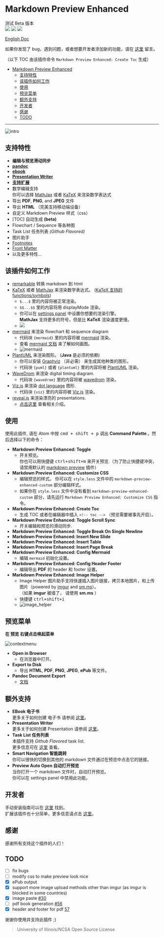 Markdown Preview Enhanced
===
测试 Beta 版本    
[![](https://img.shields.io/github/tag/shd101wyy/markdown-preview-enhanced.svg)](https://github.com/shd101wyy/markdown-preview-enhanced/releases) ![](https://img.shields.io/apm/dm/markdown-preview-enhanced.svg)  [![](https://img.shields.io/github/stars/shd101wyy/markdown-preview-enhanced.svg?style=social&label=Star)](https://github.com/shd101wyy/markdown-preview-enhanced)   

[English Doc](../README.md)  

如果你发现了 bug，遇到问题，或者想要开发者添加新的功能，请在 [这里](https://github.com/shd101wyy/markdown-preview-enhanced/issues) 留言。

（以下 TOC 由该插件命令 `Markdown Preview Enhanced: Create Toc` 生成）
<!-- toc orderedList:0 -->

- [Markdown Preview Enhanced](#markdown-preview-enhanced)
	- [支持特性](#支持特性)
	- [该插件如何工作](#该插件如何工作)
	- [使用](#使用)
	- [预览菜单](#预览菜单)
	- [额外支持](#额外支持)
	- [开发者](#开发者)
	- [感谢](#感谢)
	- [TODO](#todo)

<!-- tocstop -->
---

![intro](http://i.imgur.com/HG1jMTK.gif)

## 支持特性
- **编辑与预览滑动同步**  
- **[pandoc](./advanced-export.md)**
- **[ebook](./ebook.md)**  
- **[Presentation Writer](https://rawgit.com/shd101wyy/markdown-preview-enhanced/master/docs/presentation-intro.html)**
- **[支持扩展](#开发者)**
- 数学编辑支持     
你可以选择 [MathJax](https://github.com/mathjax/MathJax) 或者 [KaTeX](https://github.com/Khan/KaTeX) 来渲染数学表达式      
- 导出 **PDF**, **PNG**, and **JPEG** 文件  
- 导出 **HTML** （完美支持移动端设备）  
- 自定义 Markdown Preview 样式（css）  
- [TOC] 自动生成 **(beta)**  
- Flowchart / Sequence 等各种图
- Task List 任务列表 *(Github Flavored)*  
- 图片助手
- [Footnotes](https://github.com/shd101wyy/markdown-preview-enhanced/issues/35)  
- [Front Matter](https://github.com/shd101wyy/markdown-preview-enhanced/issues/100)
- 以及更多特性...

## 该插件如何工作
- [remarkable](https://github.com/jonschlinkert/remarkable) 转换 markdown 到 html
- [KaTeX](https://github.com/Khan/KaTeX) 或者 [MathJax](https://github.com/mathjax/MathJax) 来渲染数学表达式。 ([KaTeX 支持的 functions/symbols](https://github.com/Khan/KaTeX/wiki/Function-Support-in-KaTeX))
  - `$...$` 里的内容将被正常渲染。  
  - `$$...$$` 里的内容将用 displayMode 渲染。   
  - 你可以在 [settings panel](#settings-panel) 中设置你想要的渲染引擎。   
		**MathJax** 支持更多的符号，但是比 **KaTeX** 渲染速度更慢。  
  - <img src="https://cloud.githubusercontent.com/assets/1908863/14398210/0e408954-fda8-11e5-9eb4-562d7c0ca431.gif">
- [mermaid](https://github.com/knsv/mermaid) 来渲染 flowchart 和 sequence diagram  
	- 代码块 `{mermaid}` 里的内容将被 [mermaid](https://github.com/knsv/mermaid) 渲染。  
	- 查看 [mermaid 文档](http://knsv.github.io/mermaid/#flowcharts-basic-syntax) 来了解如何画图。   
	- ![mermaid](http://i.imgur.com/rwIPIA8.gif)
- [PlantUML](http://plantuml.com/) 来渲染图形。 (**Java** 是必须的依赖)  
	- 你可以安装 [Graphviz](http://www.graphviz.org/) （非必需） 来生成其他种类的图形。  
	- 代码块 `{puml}` 或者 `{plantuml}` 里的内容将被 [PlantUML](http://plantuml.com/) 渲染。  
- [WaveDrom](http://wavedrom.com/) 来渲染 digital timing diagram.  
	- 代码块 `{wavedrom}` 里的内容将被 [wavedrom](https://github.com/drom/wavedrom) 渲染。
- [Viz.js](https://github.com/mdaines/viz.js) 来渲染 [dot language](https://en.wikipedia.org/wiki/DOT_(graph_description_language)) 图形.  
	- 代码块 `{viz}` 里的内容将被 [Viz.js](https://github.com/mdaines/viz.js) 渲染。
- [reveal.js](https://github.com/hakimel/reveal.js) 来渲染漂亮的 presentations.
	- [点击这里](https://rawgit.com/shd101wyy/markdown-preview-enhanced/master/docs/presentation-intro.html) 查看相关介绍。

## 使用
使用此插件, 请在 Atom 中按 <kbd>cmd + shift + p</kbd> 调出 <strong> Command Palette </strong>。然后选择以下的命令：
- <strong>Markdown Preview Enhanced: Toggle</strong>
  - 开关预览。   
	你也可以用快捷键 <kbd>ctrl+shift+m</kbd> 来开关预览.（为了防止快捷键冲突，请禁用默认的 [markdown preview](https://atom.io/packages/markdown-preview) 插件）
- <strong>Markdown Preview Enhanced: Customize CSS</strong>
  - 编辑预览的样式。 你可以在 `style.less` 文件中的 `markdown-preview-enhanced-custom` 部分编辑样式。  
  - 如果你在 `style.less` 文件中没有看到 `markdown-preview-enhanced-custom` 部分，请先运行 `Markdown Preview Enhanced: Customize CSS` 指令。
- <strong>Markdown Preview Enhanced: Create Toc </strong>
  - 生成 TOC
	 或者在编辑器中插入 `<!-- toc -->` （预览需要被事先开启）。
- <strong>Markdown Preview Enhanced: Toggle Scroll Sync </strong>
  - 开关编辑和预览的滑动同步.
- <strong>Markdown Preview Enhanced: Toggle Break On Single Newline </strong>
- <strong>Markdown Preview Enhanced: Insert New Slide </strong>  
- <strong>Markdown Preview Enhanced: Insert Table </strong>
- <strong>Markdown Preview Enhanced: Insert Page Break </strong>
- <strong> Markdown Preview Enhanced: Config Mermaid</strong>
  - 编辑 `mermaid` 初始化设置。
- <strong> Markdown Preview Enhanced: Config Header Footer</strong>
  - 编辑导出 **PDF** 的 header 和 footer 设置。
- <strong>Markdown Preview Enhanced: Image Helper</strong>  
	- Image Helper 图片助手支持快速插入图片链接，拷贝本地图片，和上传图片（powered by [imgur](http://imgur.com/) and [sm.ms](https://sm.ms/)）。       
	（如果 **imgur** 被墙了， 请使用 **sm.ms** ）    
	- 快捷键 <kbd>ctrl+shift+i</kbd>    
	-  ![image_helper](https://cloud.githubusercontent.com/assets/1908863/15414603/c40b6556-1e6e-11e6-956c-090b5996ec87.gif)  

## 预览菜单
**在 预览 右键点击唤起菜单**

![contextmenu](http://i.imgur.com/hOxseAS.gif)

- <strong> Open in Browser </strong>
  - 在浏览器中打开。
- **Export to Disk**
	- 导出 **HTML**, **PDF**, **PNG**, **JPEG**, **ePub** 等文件。
- **Pandoc Document Export**
	- [文档](./advanced-export.md)

## 额外支持
* **EBook 电子书**  
	更多关于如何创建 电子书 请参阅 [这里](./ebook.md)。
* **Presentation Writer**  
	更多关于如何创建 Presentation 请参阅 [这里](https://rawgit.com/shd101wyy/markdown-preview-enhanced/master/docs/presentation-intro.html)。
* **Task List 任务列表**    
	本插件支持 *Github Flavored* task list.  
	更多信息可在 [这里](https://github.com/blog/1375-task-lists-in-gfm-issues-pulls-comments) 查看。
* **Smart Navigation 智能跳转**    
	你可以很快的切换到其他的 markdown 文件通过在预览中点击它的链接。  
* **Preview Auto Open 自动打开预览**  
	当你打开一个 markdown 文件时，自动打开预览。  
  你可以在 settings panel 中禁用此功能。

## 开发者
手动安装指南可以在 [这里](./DEVELOPER.md) 找到。   
扩展该插件也十分简单，更多信息请点击 [这里](./extension.md)。

## 感谢  
感谢所有支持这个插件的人们！    

## TODO
- [ ] fix bugs
- [ ] modify css to make preview look nice
- [x] ePub output
- [x] support more image upload methods other than imgur (as imgur is blocked in some countries)
- [x] image paste [#30](https://github.com/shd101wyy/markdown-preview-enhanced/issues/30)
- [ ] pdf book generation [#56](https://github.com/shd101wyy/markdown-preview-enhanced/issues/56)
- [x] header and footer for pdf [57](https://github.com/shd101wyy/markdown-preview-enhanced/issues/57)

谢谢你使用并支持此插件 ;)

> University of Illinois/NCSA Open Source License
